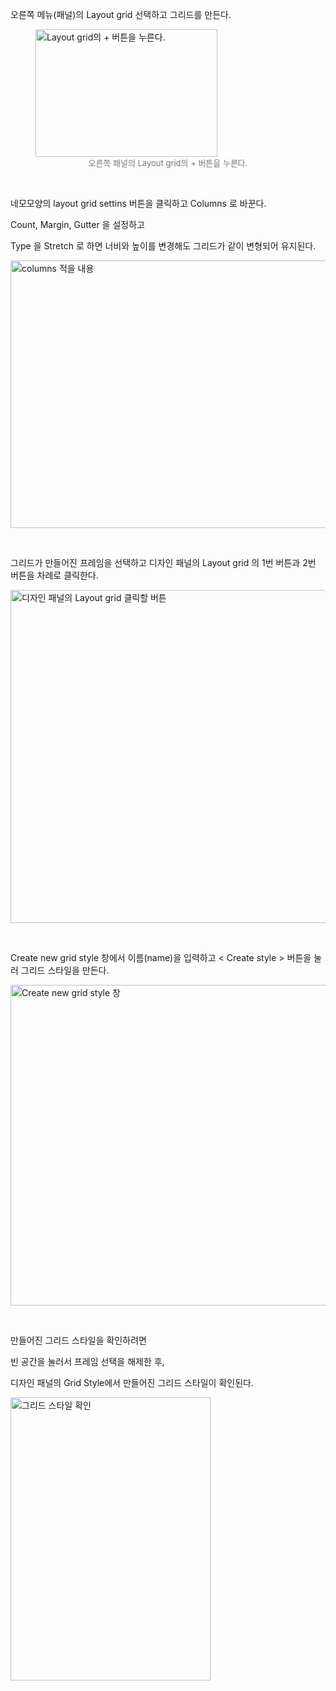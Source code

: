 <p data-ke-size="size16">오른쪽 메뉴(패널)의 Layout grid 선택하고 그리드를 만든다.</p>
<figure>
    <img src="https://img1.daumcdn.net/thumb/R1280x0/?scode=mtistory2&fname=https%3A%2F%2Fblog.kakaocdn.net%2Fdn%2FdsUTTH%2FbtsITVnNKfV%2FKMiVm9R1DvIGxqkPudAbvK%2Fimg.jpg" alt="Layout grid의 + 버튼을 누른다." style="width:291px; height:204px;">
    <figcaption style="font-size:13px; color:#777; text-align: center; word-break: break-word;">오른쪽 패널의 Layout grid의 + 버튼을 누른다.</figcaption>
</figure>
<p data-ke-size="size16">&nbsp;</p>
<p data-ke-size="size16">네모모양의 layout grid settins 버튼을 클릭하고 Columns 로 바꾼다.</p>
<p data-ke-size="size16">Count, Margin, Gutter 을 설정하고</p>
<p data-ke-size="size16">Type 을 Stretch 로 하면 너비와 높이를 변경해도 그리드가 같이 변형되어 유지된다.</p>

<img src="https://img1.daumcdn.net/thumb/R1280x0/?scode=mtistory2&fname=https%3A%2F%2Fblog.kakaocdn.net%2Fdn%2F92kuL%2FbtsITkBEUl7%2FGoZ020btkdlvD8JSL3bPqK%2Fimg.jpg" alt="columns 적을 내용" style="width:610px; height:428px;">

<p data-ke-size="size16">&nbsp;</p>
<p data-ke-size="size16">그리드가 만들어진 프레임을 선택하고 디자인 패널의 Layout grid 의 1번 버튼과 2번 버튼을 차례로 클릭한다.</p>

<img src="https://img1.daumcdn.net/thumb/R1280x0/?scode=mtistory2&fname=https%3A%2F%2Fblog.kakaocdn.net%2Fdn%2FcqfjL2%2FbtsITsF4Oa4%2Fls2k2ufP65kJ8PCEKGrZ40%2Fimg.jpg" alt=" 디자인 패널의 Layout grid 클릭할 버튼" style="width:557px; height:533px;">
<p data-ke-size="size16">&nbsp;</p>
<p data-ke-size="size16">Create new grid style 창에서 이름(name)을 입력하고 &lt; Create style &gt; 버튼을 눌러 그리드 스타일을 만든다.</p>

<img src="https://img1.daumcdn.net/thumb/R1280x0/?scode=mtistory2&fname=https%3A%2F%2Fblog.kakaocdn.net%2Fdn%2F5v88z%2FbtsISTK0KhC%2FJJjxQmxA8bcv9ZCTjp0t4K%2Fimg.jpg" alt="Create new grid style 창" style="width:972px; height:513px;">

<p data-ke-size="size16">&nbsp;</p>
<p data-ke-size="size16">만들어진 그리드 스타일을 확인하려면</p>
<p data-ke-size="size16">빈 공간을 눌러서 프레임 선택을 해제한 후,&nbsp;</p>
<p data-ke-size="size16">디자인 패널의 Grid Style에서 만들어진 그리드 스타일이 확인된다.</p>

<img src="https://img1.daumcdn.net/thumb/R1280x0/?scode=mtistory2&fname=https%3A%2F%2Fblog.kakaocdn.net%2Fdn%2FcSamFp%2FbtsISf10kfV%2F9hvhjXdpuWsmlKB1CBKV3k%2Fimg.jpg" alt="그리드 스타일 확인" style="width:320px; height:453px;">